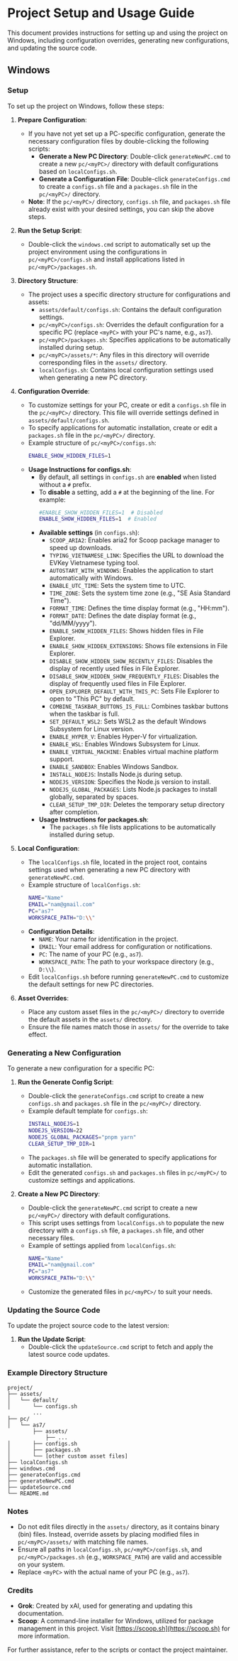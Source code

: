 # Project Setup and Usage Guide

This document provides instructions for setting up and using the project on Windows, including configuration overrides, generating new configurations, and updating the source code.

## Windows

### Setup

To set up the project on Windows, follow these steps:

1. **Prepare Configuration**:
   - If you have not yet set up a PC-specific configuration, generate the necessary configuration files by double-clicking the following scripts:
     - **Generate a New PC Directory**: Double-click `generateNewPC.cmd` to create a new `pc/<myPC>/` directory with default configurations based on `localConfigs.sh`.
     - **Generate a Configuration File**: Double-click `generateConfigs.cmd` to create a `configs.sh` file and a `packages.sh` file in the `pc/<myPC>/` directory.
   - **Note**: If the `pc/<myPC>/` directory, `configs.sh` file, and `packages.sh` file already exist with your desired settings, you can skip the above steps.

2. **Run the Setup Script**:
   - Double-click the `windows.cmd` script to automatically set up the project environment using the configurations in `pc/<myPC>/configs.sh` and install applications listed in `pc/<myPC>/packages.sh`.

3. **Directory Structure**:
   - The project uses a specific directory structure for configurations and assets:
     - `assets/default/configs.sh`: Contains the default configuration settings.
     - `pc/<myPC>/configs.sh`: Overrides the default configuration for a specific PC (replace `<myPC>` with your PC's name, e.g., `as7`).
     - `pc/<myPC>/packages.sh`: Specifies applications to be automatically installed during setup.
     - `pc/<myPC>/assets/*`: Any files in this directory will override corresponding files in the `assets/` directory.
     - `localConfigs.sh`: Contains local configuration settings used when generating a new PC directory.

4. **Configuration Override**:
   - To customize settings for your PC, create or edit a `configs.sh` file in the `pc/<myPC>/` directory. This file will override settings defined in `assets/default/configs.sh`.
   - To specify applications for automatic installation, create or edit a `packages.sh` file in the `pc/<myPC>/` directory.
   - Example structure of `pc/<myPC>/configs.sh`:
     ```bash
     ENABLE_SHOW_HIDDEN_FILES=1
     ```
   - **Usage Instructions for configs.sh**:
     - By default, all settings in `configs.sh` are **enabled** when listed without a `#` prefix.
     - To **disable** a setting, add a `#` at the beginning of the line. For example:
       ```bash
       #ENABLE_SHOW_HIDDEN_FILES=1  # Disabled
       ENABLE_SHOW_HIDDEN_FILES=1  # Enabled
       ```
     - **Available settings** (in `configs.sh`):
       - `SCOOP_ARIA2`: Enables aria2 for Scoop package manager to speed up downloads.
       - `TYPING_VIETNAMESE_LINK`: Specifies the URL to download the EVKey Vietnamese typing tool.
       - `AUTOSTART_WITH_WINDOWS`: Enables the application to start automatically with Windows.
       - `ENABLE_UTC_TIME`: Sets the system time to UTC.
       - `TIME_ZONE`: Sets the system time zone (e.g., "SE Asia Standard Time").
       - `FORMAT_TIME`: Defines the time display format (e.g., "HH:mm").
       - `FORMAT_DATE`: Defines the date display format (e.g., "dd/MM/yyyy").
       - `ENABLE_SHOW_HIDDEN_FILES`: Shows hidden files in File Explorer.
       - `ENABLE_SHOW_HIDDEN_EXTENSIONS`: Shows file extensions in File Explorer.
       - `DISABLE_SHOW_HIDDEN_SHOW_RECENTLY_FILES`: Disables the display of recently used files in File Explorer.
       - `DISABLE_SHOW_HIDDEN_SHOW_FREQUENTLY_FILES`: Disables the display of frequently used files in File Explorer.
       - `OPEN_EXPLORER_DEFAULT_WITH_THIS_PC`: Sets File Explorer to open to "This PC" by default.
       - `COMBINE_TASKBAR_BUTTONS_IS_FULL`: Combines taskbar buttons when the taskbar is full.
       - `SET_DEFAULT_WSL2`: Sets WSL2 as the default Windows Subsystem for Linux version.
       - `ENABLE_HYPER_V`: Enables Hyper-V for virtualization.
       - `ENABLE_WSL`: Enables Windows Subsystem for Linux.
       - `ENABLE_VIRTUAL_MACHINE`: Enables virtual machine platform support.
       - `ENABLE_SANDBOX`: Enables Windows Sandbox.
       - `INSTALL_NODEJS`: Installs Node.js during setup.
       - `NODEJS_VERSION`: Specifies the Node.js version to install.
       - `NODEJS_GLOBAL_PACKAGES`: Lists Node.js packages to install globally, separated by spaces.
       - `CLEAR_SETUP_TMP_DIR`: Deletes the temporary setup directory after completion.
     - **Usage Instructions for packages.sh**:
       - The `packages.sh` file lists applications to be automatically installed during setup.

5. **Local Configuration**:
   - The `localConfigs.sh` file, located in the project root, contains settings used when generating a new PC directory with `generateNewPC.cmd`.
   - Example structure of `localConfigs.sh`:
     ```bash
     NAME="Name"
     EMAIL="nam@gmail.com"
     PC="as7"
     WORKSPACE_PATH="D:\\"
     ```
   - **Configuration Details**:
     - `NAME`: Your name for identification in the project.
     - `EMAIL`: Your email address for configuration or notifications.
     - `PC`: The name of your PC (e.g., `as7`).
     - `WORKSPACE_PATH`: The path to your workspace directory (e.g., `D:\\`).
   - Edit `localConfigs.sh` before running `generateNewPC.cmd` to customize the default settings for new PC directories.

6. **Asset Overrides**:
   - Place any custom asset files in the `pc/<myPC>/` directory to override the default assets in the `assets/` directory.
   - Ensure the file names match those in `assets/` for the override to take effect.

### Generating a New Configuration

To generate a new configuration for a specific PC:

1. **Run the Generate Config Script**:
   - Double-click the `generateConfigs.cmd` script to create a new `configs.sh` and `packages.sh` file in the `pc/<myPC>/` directory.
   - Example default template for `configs.sh`:
     ```bash
     INSTALL_NODEJS=1
     NODEJS_VERSION=22
     NODEJS_GLOBAL_PACKAGES="pnpm yarn"
     CLEAR_SETUP_TMP_DIR=1
     ```
   - The `packages.sh` file will be generated to specify applications for automatic installation.
   - Edit the generated `configs.sh` and `packages.sh` files in `pc/<myPC>/` to customize settings and applications.

2. **Create a New PC Directory**:
   - Double-click the `generateNewPC.cmd` script to create a new `pc/<myPC>/` directory with default configurations.
   - This script uses settings from `localConfigs.sh` to populate the new directory with a `configs.sh` file, a `packages.sh` file, and other necessary files.
   - Example of settings applied from `localConfigs.sh`:
     ```bash
     NAME="Name"
     EMAIL="nam@gmail.com"
     PC="as7"
     WORKSPACE_PATH="D:\\"
     ```
   - Customize the generated files in `pc/<myPC>/` to suit your needs.

### Updating the Source Code

To update the project source code to the latest version:

1. **Run the Update Script**:
   - Double-click the `updateSource.cmd` script to fetch and apply the latest source code updates.

### Example Directory Structure

```
project/
├── assets/
│   └── default/
│       └── configs.sh
        ...
├── pc/
│   └── as7/
        ├── assets/
            ├── ...
│       ├── configs.sh
│       ├── packages.sh
│       └── [other custom asset files]
├── localConfigs.sh
├── windows.cmd
├── generateConfigs.cmd
├── generateNewPC.cmd
├── updateSource.cmd
└── README.md
```

### Notes

- Do not edit files directly in the `assets/` directory, as it contains binary (bin) files. Instead, override assets by placing modified files in `pc/<myPC>/assets/` with matching file names.
- Ensure all paths in `localConfigs.sh`, `pc/<myPC>/configs.sh`, and `pc/<myPC>/packages.sh` (e.g., `WORKSPACE_PATH`) are valid and accessible on your system.
- Replace `<myPC>` with the actual name of your PC (e.g., `as7`).

### Credits

- **Grok**: Created by xAI, used for generating and updating this documentation.
- **Scoop**: A command-line installer for Windows, utilized for package management in this project. Visit [https://scoop.sh](https://scoop.sh) for more information.

For further assistance, refer to the scripts or contact the project maintainer.